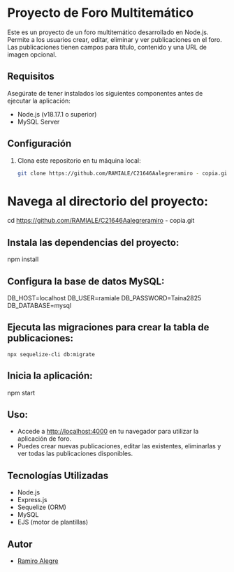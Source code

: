 # Proyecto de Foro Multitemático

Este es un proyecto de un foro multitemático desarrollado en Node.js. Permite a los usuarios crear, editar, eliminar y ver publicaciones en el foro. Las publicaciones tienen campos para título, contenido y una URL de imagen opcional.

## Requisitos

Asegúrate de tener instalados los siguientes componentes antes de ejecutar la aplicación:

- Node.js (v18.17.1 o superior)
- MySQL Server

## Configuración

1. Clona este repositorio en tu máquina local:

   ```bash
   git clone https://github.com/RAMIALE/C21646Aalegreramiro - copia.git

# Navega al directorio del proyecto:
   
   cd https://github.com/RAMIALE/C21646Aalegreramiro - copia.git


## Instala las dependencias del proyecto:
   npm install

## Configura la base de datos MySQL:
   
 DB_HOST=localhost
 DB_USER=ramiale
 DB_PASSWORD=Taina2825
 DB_DATABASE=mysql

## Ejecuta las migraciones para crear la tabla de publicaciones:

    npx sequelize-cli db:migrate

## Inicia la aplicación:
   
   npm start
## Uso:



- Accede a [http://localhost:4000](http://localhost:4000) en tu navegador para utilizar la aplicación de foro.
- Puedes crear nuevas publicaciones, editar las existentes, eliminarlas y ver todas las publicaciones disponibles.

## Tecnologías Utilizadas

- Node.js
- Express.js
- Sequelize (ORM)
- MySQL
- EJS (motor de plantillas)

## Autor

- [Ramiro Alegre](https://github.com/RAMIALE)
